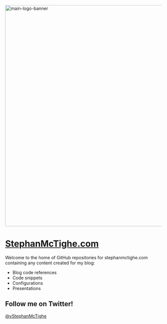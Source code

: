 <img width="711" alt="main-logo-banner" src="https://user-images.githubusercontent.com/65562694/173099278-57b7657e-4849-4b66-8df9-879703363b3d.png">

# [StephanMcTighe.com](https://stephanmctighe.com)

Welcome to the home of GitHub repositories for stephanmctighe.com containing any content created for my blog:

* Blog code references
* Code snippets
* Configurations
* Presentations



## Follow me on Twitter!
<a href="https://twitter.com/vStephanMcTighe?ref_src=twsrc%5Etfw" class="twitter-follow-button">@vStephanMcTighe</a>

